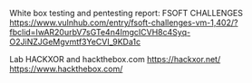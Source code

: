 White box testing and pentesting report: FSOFT CHALLENGES 
https://www.vulnhub.com/entry/fsoft-challenges-vm-1,402/?fbclid=IwAR20urbV7sGTe4n4ImgcICVH8c4Syq-O2JiNZJGeMgvmtf3YeCVI_9KDa1c

Lab HACKXOR and hackthebox.com
https://hackxor.net/
https://www.hackthebox.com/

